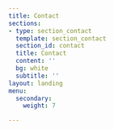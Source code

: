 ```yaml
---
title: Contact
sections:
- type: section_contact
  template: section_contact
  section_id: contact
  title: Contact
  content: ''
  bg: white
  subtitle: ''
layout: landing
menu:
  secondary:
    weight: 7

---
```

